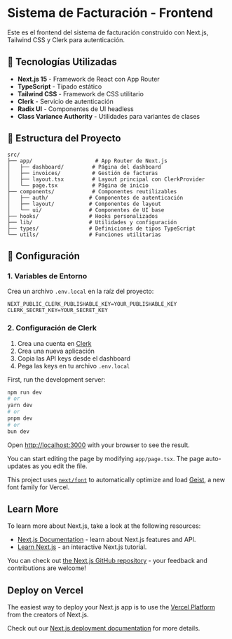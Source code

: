 # Sistema de Facturación - Frontend

Este es el frontend del sistema de facturación construido con Next.js, Tailwind CSS y Clerk para autenticación.

## 🚀 Tecnologías Utilizadas

- **Next.js 15** - Framework de React con App Router
- **TypeScript** - Tipado estático
- **Tailwind CSS** - Framework de CSS utilitario
- **Clerk** - Servicio de autenticación
- **Radix UI** - Componentes de UI headless
- **Class Variance Authority** - Utilidades para variantes de clases

## 📁 Estructura del Proyecto

```
src/
├── app/                    # App Router de Next.js
│   ├── dashboard/         # Página del dashboard
│   ├── invoices/          # Gestión de facturas
│   ├── layout.tsx         # Layout principal con ClerkProvider
│   └── page.tsx           # Página de inicio
├── components/            # Componentes reutilizables
│   ├── auth/             # Componentes de autenticación
│   ├── layout/           # Componentes de layout
│   └── ui/               # Componentes de UI base
├── hooks/                # Hooks personalizados
├── lib/                  # Utilidades y configuración
├── types/                # Definiciones de tipos TypeScript
└── utils/                # Funciones utilitarias
```

## 🔧 Configuración

### 1. Variables de Entorno

Crea un archivo `.env.local` en la raíz del proyecto:

```env
NEXT_PUBLIC_CLERK_PUBLISHABLE_KEY=YOUR_PUBLISHABLE_KEY
CLERK_SECRET_KEY=YOUR_SECRET_KEY
```

### 2. Configuración de Clerk

1. Crea una cuenta en [Clerk](https://clerk.com/)
2. Crea una nueva aplicación
3. Copia las API keys desde el dashboard
4. Pega las keys en tu archivo `.env.local`

First, run the development server:

```bash
npm run dev
# or
yarn dev
# or
pnpm dev
# or
bun dev
```

Open [http://localhost:3000](http://localhost:3000) with your browser to see the result.

You can start editing the page by modifying `app/page.tsx`. The page auto-updates as you edit the file.

This project uses [`next/font`](https://nextjs.org/docs/app/building-your-application/optimizing/fonts) to automatically optimize and load [Geist](https://vercel.com/font), a new font family for Vercel.

## Learn More

To learn more about Next.js, take a look at the following resources:

- [Next.js Documentation](https://nextjs.org/docs) - learn about Next.js features and API.
- [Learn Next.js](https://nextjs.org/learn) - an interactive Next.js tutorial.

You can check out [the Next.js GitHub repository](https://github.com/vercel/next.js) - your feedback and contributions are welcome!

## Deploy on Vercel

The easiest way to deploy your Next.js app is to use the [Vercel Platform](https://vercel.com/new?utm_medium=default-template&filter=next.js&utm_source=create-next-app&utm_campaign=create-next-app-readme) from the creators of Next.js.

Check out our [Next.js deployment documentation](https://nextjs.org/docs/app/building-your-application/deploying) for more details.
